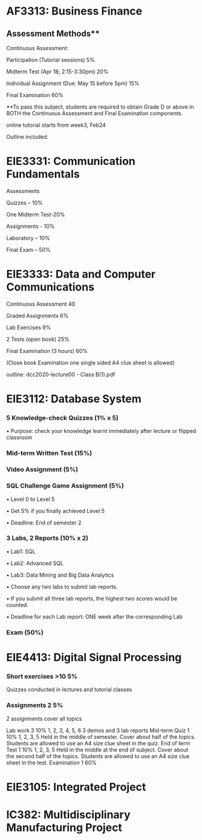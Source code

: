 # AF3313: Business Finance

## Assessment Methods**

Continuous Assessment:

  Participation (Tutorial sessions) 5%
  
  Midterm Test (Apr 18; 2:15-3:30pm) 20%
  
  Individual Assignment (Due: May 15 before 5pm) 15%
  
Final Examination 60%

**To pass this subject, students are required to obtain Grade D or above in BOTH the
Continuous Assessment and Final Examination components. 

online tutorial starts from week3, Feb24

Outline included.

# EIE3331: Communication Fundamentals

Assessments

Quizzes – 10%

One Midterm Test-20%

Assignments - 10% 

Laboratory – 10% 

Final Exam – 50%


# EIE3333: Data and Computer Communications

Continuous Assessment 40

Graded Assignments 6%

Lab Exercises 9%

2 Tests (open book) 25%

Final Examination (3 hours) 60%

(Close book Examination one single sided A4
clue sheet is allowed)

outline: dcc2020-lecture00 - Class B(1).pdf

# EIE3112: Database System

### 5 Knowledge-check Quizzes (1% x 5)

• Purpose: check your knowledge learnt immediately after lecture or flipped classroom

### Mid-term Written Test (15%)

### Video Assignment (5%)

### SQL Challenge Game Assignment (5%)

• Level 0 to Level 5

• Get 5% if you finally achieved Level 5

• Deadline: End of semester 2

### 3 Labs, 2 Reports (10% x 2)

• Lab1: SQL

• Lab2: Advanced SQL

• Lab3: Data Mining and Big Data Analytics

• Choose any two labs to submit lab reports.

• If you submit all three lab reports, the highest two scores would be counted.

• Deadline for each Lab report: ONE week after the corresponding Lab

### Exam (50%)

# EIE4413: Digital Signal Processing

### Short exercises >10 5%

Quizzes conducted in lectures and tutorial classes

### Assignments 2 5%

2 assignments cover all topics

Lab work
3
10%
1, 2, 3, 4, 5, 6
3 demos and 3 lab reports
Mid-term Quiz
1
10%
1, 2, 3, 5
Held in the middle of semester. Cover about half of the topics. Students are allowed to use an A4 size clue sheet in the quiz.
End of term Test
1
10%
1, 2, 3, 5
Held in the middle at the end of subject. Cover about the second half of the topics. Students are allowed to use an A4 size clue sheet in the test.
Examination
1
60%

# EIE3105: Integrated Project

# IC382: Multidisciplinary Manufacturing Project
